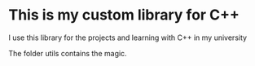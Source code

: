 # This is my custom library for C++

I use this library for the projects and learning with C++ in my university

The folder utils contains the magic.
